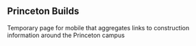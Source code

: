 ## Princeton Builds
Temporary page for mobile that aggregates links to construction information around the Princeton campus 
